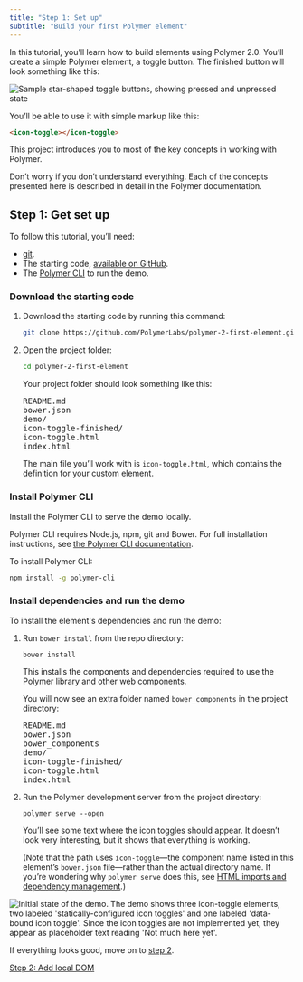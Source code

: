```yaml
---
title: "Step 1: Set up"
subtitle: "Build your first Polymer element"
---
```


<!-- toc -->

In this tutorial, you’ll learn how to build elements using Polymer 2.0. You’ll
create a simple Polymer element, a toggle button. The finished button will look
something like this:

![Sample star-shaped toggle buttons, showing pressed and unpressed
state](/images/2.0/first-element/sample-toggles.png)

You’ll be able to use it with simple markup like this:

```html
<icon-toggle></icon-toggle>
```

This project introduces you to most of the key concepts in working with
Polymer.

Don’t worry if you don’t understand everything. Each of the concepts presented
here is described in detail in the Polymer documentation.


## Step 1: Get set up

To follow this tutorial, you’ll need:

-   [git](https://git-scm.com/downloads).
-   The starting code, [available on 
GitHub](https://github.com/PolymerLabs/polymer-2-first-element.git).
-   The [Polymer CLI](/2.0/docs/tools/polymer-cli) to run the demo.

### Download the starting code

1.  Download the starting code by running this command:

    ```bash
    git clone https://github.com/PolymerLabs/polymer-2-first-element.git
    ```
 
2.  Open the project folder:  

    ```bash
    cd polymer-2-first-element
    ```

    Your project folder should look something like
    this:

    <pre>
    README.md
    bower.json
    demo/
    icon-toggle-finished/
    icon-toggle.html
    index.html
    </pre>

    The main file you’ll work with is `icon-toggle.html`, which contains the definition for your 
custom element.

### Install Polymer CLI

Install the Polymer CLI to serve the demo locally. 

Polymer CLI requires Node.js, npm, git and Bower. For full installation instructions, see [the 
Polymer CLI documentation](/{{{polymer_version_dir}}}/docs/tools/polymer-cli).

To install Polymer CLI:

   ```bash
   npm install -g polymer-cli
   ```

### Install dependencies and run the demo

To install the element's dependencies and run the demo:

1.  Run `bower install` from the repo directory:

        bower install

    This installs the components and dependencies required to use the Polymer library and other web 
components. 

    You will now see an extra folder named `bower_components` in the project directory: 

    <pre>
    README.md
    bower.json
    bower_components
    demo/
    icon-toggle-finished/
    icon-toggle.html
    index.html
    </pre>

2.  Run the Polymer development server from the project directory:

        polymer serve --open

    You’ll see some text where the icon toggles should appear. It doesn’t look
    very interesting, but it shows that everything is working.
 
    (Note that the path uses `icon-toggle`—the component name listed in this element’s `bower.json` file—rather than the actual directory name. If you’re wondering why `polymer serve` does this, see [HTML imports and dependency management](/2.0/docs/tools/polymer-cli#element-project-layout).)

<img src="/images/2.0/first-element/starting-state.png" alt="Initial state of the demo. The demo 
shows three icon-toggle elements, two labeled 'statically-configured icon toggles' and one labeled 
'data-bound icon toggle'. Since the icon toggles are not implemented yet, they appear as 
placeholder text reading 'Not much here yet'." title="Initial demo">

If everything looks good, move on to [step 2](step-2).

<a class="blue-button" href="step-2">Step 2: Add local DOM</a>
